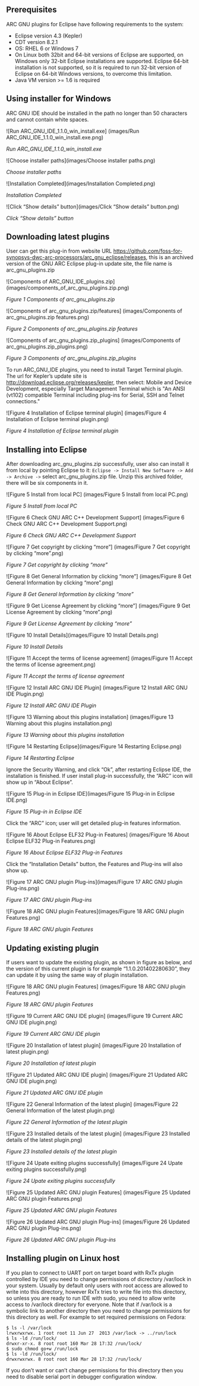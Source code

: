 Prerequisites
-------------

ARC GNU plugins for Eclipse have following requirements to the system:
* Eclipse version 4.3 (Kepler)
* CDT version 8.2.1
* OS: RHEL 6 or Windows 7
* On Linux both 32bit and 64-bit versions of Eclipse are supported, on Windows
only 32-bit Eclipse installations are supported.  Eclipse 64-bit installation
is not supported, so it is required to run 32-bit version of Eclipse on
64-bit Windows versions, to overcome this limitation.
* Java VM version >= 1.6 is required


Using installer for Windows
---------------------------

ARC GNU IDE should be installed in the path no longer than 50 characters and
cannot contain white spaces.

![Run ARC_GNU_IDE_1.1.0_win_install.exe]
(images/Run ARC_GNU_IDE_1.1.0_win_install.exe.png)

_Run ARC_GNU_IDE_1.1.0_win_install.exe_

![Choose installer paths](images/Choose installer paths.png)

_Choose installer paths_

![Installation Completed](images/Installation Completed.png)

_Installation Completed_

![Click “Show details” button](images/Click “Show details” button.png)

_Click “Show details” button_


Downloading latest plugins
--------------------------

User can get this plug-in from website URL
<https://github.com/foss-for-synopsys-dwc-arc-processors/arc_gnu_eclipse/releases>,
this is an archived version of the GNU ARC Eclipse plug-in update site, the
file name is arc_gnu_plugins.zip

![Components of ARC_GNU_IDE_plugins.zip]
(images/components_of_arc_gnu_plugins.zip.png)

_Figure 1 Components of arc_gnu_plugins.zip_

![Components of arc_gnu_plugins.zip/features]
(images/Components of arc_gnu_plugins.zip features.png)

_Figure 2 Components of arc_gnu_plugins.zip features_

![Components of arc_gnu_plugins.zip_plugins]
(images/Components of arc_gnu_plugins.zip_plugins.png)

_Figure 3 Components of arc_gnu_plugins.zip_plugins_

To run ARC_GNU_IDE plugins, you need to install Target Terminal plugin. The url
for Kepler’s update site is <http://download.eclipse.org/releases/kepler>, then
select: Mobile and Device Development, especially Target Management Terminal
which is "An ANSI (vt102) compatible Terminal including plug-ins for Serial,
SSH and Telnet connections."

![Figure 4 Installation of Eclipse terminal plugin]
(images/Figure 4 Installation of Eclipse terminal plugin.png)

_Figure 4 Installation of Eclipse terminal plugin_


Installing into Eclipse
-----------------------

After downloading arc_gnu_plugins.zip successfully, user also can install it
from local by pointing Eclipse to it: `Eclipse -> Install New Software -> Add ->
Archive ->` select arc_gnu_plugins.zip file. Unzip this archived folder, there
will be six components in it.

![Figure 5 Install from local PC]
(images/Figure 5 Install from local PC.png)

_Figure 5 Install from local PC_

![Figure 6 Check GNU ARC C++ Development Support]
(images/Figure 6 Check GNU ARC C++ Development Support.png)

_Figure 6 Check GNU ARC C++ Development Support_

![Figure 7 Get copyright by clicking “more”]
(images/Figure 7 Get copyright by clicking “more”.png)

_Figure 7 Get copyright by clicking “more”_

![Figure 8 Get General Information by clicking “more”]
(images/Figure 8 Get General Information by clicking “more”.png)

_Figure 8 Get General Information by clicking “more”_

![Figure 9 Get License Agreement by clicking “more”]
(images/Figure 9 Get License Agreement by clicking “more”.png)

_Figure 9 Get License Agreement by clicking “more”_

![Figure 10 Install Details](images/Figure 10 Install Details.png)

_Figure 10 Install Details_

![Figure 11 Accept the terms of license agreement]
(images/Figure 11 Accept the terms of license agreement.png)

_Figure 11 Accept the terms of license agreement_

![Figure 12 Install ARC GNU IDE Plugin]
(images/Figure 12 Install ARC GNU IDE Plugin.png)

_Figure 12 Install ARC GNU IDE Plugin_

![Figure 13 Warning about this plugins installation]
(images/Figure 13 Warning about this plugins installation.png)

_Figure 13 Warning about this plugins installation_

![Figure 14 Restarting Eclipse](images/Figure 14 Restarting Eclipse.png)

_Figure 14 Restarting Eclipse_

Ignore the Security Warning, and click “Ok”, after restarting Eclipse IDE, the
installation is finished. If user install plug-in successfully, the “ARC” icon
will show up in “About Eclipse”.

![Figure 15 Plug-in in Eclipse IDE](images/Figure 15 Plug-in in Eclipse IDE.png)

_Figure 15 Plug-in in Eclipse IDE_

Click the “ARC” icon; user will get detailed plug-in features information.

![Figure 16 About Eclipse ELF32 Plug-in Features]
(images/Figure 16 About Eclipse ELF32 Plug-in Features.png)

_Figure 16 About Eclipse ELF32 Plug-in Features_

Click the “Installation Details” button, the Features and Plug-ins will also show up.

![Figure 17 ARC GNU plugin Plug-ins](images/Figure 17 ARC GNU plugin Plug-ins.png)

_Figure 17 ARC GNU plugin Plug-ins_

![Figure 18 ARC GNU plugin Features](images/Figure 18 ARC GNU plugin Features.png)

_Figure 18 ARC GNU plugin Features_


Updating existing plugin
------------------------

If users want to update the existing plugin, as shown in figure as below, and
the version of this current plugin is for example “1.1.0.201402280630”, they
can update it by using the same way of plugin installation.

![Figure 18 ARC GNU plugin Features]
(images/Figure 18 ARC GNU plugin Features.png)

_Figure 18 ARC GNU plugin Features_

![Figure 19 Current ARC GNU IDE plugin]
(images/Figure 19 Current ARC GNU IDE plugin.png)

_Figure 19 Current ARC GNU IDE plugin_

![Figure 20 Installation of latest plugin]
(images/Figure 20 Installation of latest plugin.png)

_Figure 20 Installation of latest plugin_

![Figure 21 Updated ARC GNU IDE plugin]
(images/Figure 21 Updated ARC GNU IDE plugin.png)

_Figure 21 Updated ARC GNU IDE plugin_

![Figure 22 General Information of the latest plugin]
(images/Figure 22 General Information of the latest plugin.png)

_Figure 22 General Information of the latest plugin_

![Figure 23 Installed details of the latest plugin]
(images/Figure 23 Installed details of the latest plugin.png)

_Figure 23 Installed details of the latest plugin_

![Figure 24 Upate exiting plugins successfully]
(images/Figure 24 Upate exiting plugins successfully.png)

_Figure 24 Upate exiting plugins successfully_

![Figure 25 Updated ARC GNU plugin Features]
(images/Figure 25 Updated ARC GNU plugin Features.png)

_Figure 25 Updated ARC GNU plugin Features_

![Figure 26 Updated ARC GNU plugin Plug-ins]
(images/Figure 26 Updated ARC GNU plugin Plug-ins.png)

_Figure 26 Updated ARC GNU plugin Plug-ins_


Installing plugin on Linux host
-------------------------------

If you plan to connect to UART port on target board with RxTx plugin controlled
by IDE you need to change permissions of dicrectory /var/lock in your system.
Usually by default only users with root access are allowed to write into this
directory, however RxTx tries to write file into this directory, so unless you
are ready to run IDE with sudo, you need to allow write access to /var/lock
directory for everyone. Note that if /var/lock is a symbolic link to another
directory then you need to change permissions for this directory as well. For
example to set required permissions on Fedora:

    $ ls -l /var/lock
    lrwxrwxrwx. 1 root root 11 Jun 27  2013 /var/lock -> ../run/lock
    $ ls -ld /run/lock/
    drwxr-xr-x. 8 root root 160 Mar 28 17:32 /run/lock/
    $ sudo chmod go+w /run/lock
    $ ls -ld /run/lock/
    drwxrwxrwx. 8 root root 160 Mar 28 17:32 /run/lock/

If you don’t want or can’t change permissions for this directory then you need
to disable serial port in debugger configuration window.

